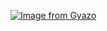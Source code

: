 [![Image from Gyazo](https://i.gyazo.com/69c31d7456c6936afc825f8fc474709b.gif)](https://gyazo.com/69c31d7456c6936afc825f8fc474709b)